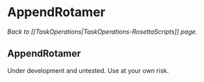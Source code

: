 # AppendRotamer
*Back to [[TaskOperations|TaskOperations-RosettaScripts]] page.*
## AppendRotamer

Under development and untested. Use at your own risk.

